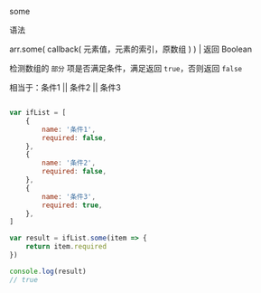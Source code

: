 some

语法

arr.some( callback( 元素值，元素的索引，原数组 ) ) | 返回 Boolean

检测数组的 `部分` 项是否满足条件，满足返回 `true`，否则返回 `false`

相当于：条件1 || 条件2 || 条件3

``` js

var ifList = [
	{
		name: '条件1',
		required: false,
	},
	{
		name: '条件2',
		required: false,
	},
	{
		name: '条件3',
		required: true,
	},
]

var result = ifList.some(item => {
    return item.required
})

console.log(result)
// true

```